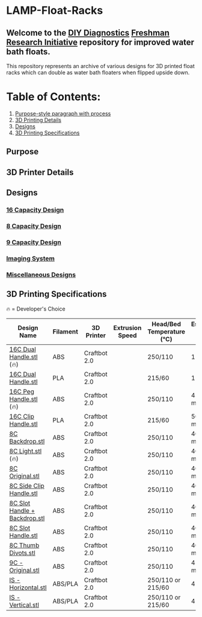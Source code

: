 # LAMP-Float-Racks

## Welcome to the  [DIY Diagnostics](https://diystream.cns.utexas.edu/ "DIY Diagnostics")  [Freshman Research Initiative](https://cns.utexas.edu/fri "Freshman Research Initiative") repository for improved water bath floats.

This repository represents an archive of various designs for 3D printed float racks which can double as water bath floaters when flipped upside down.

# Table of Contents:
1. [Purpose-style paragraph with process](#Purpose)
2. [3D Printing Details](#3D-Printer-Details)
3. [Designs](#Designs)
4. [3D Printing Specifications](#3D-Printing-Specifications)

## Purpose

## 3D Printer Details

## Designs
### [16 Capacity Design](https://github.com/diydiagnostics/LAMP-Float-Racks/tree/master/16%20Capacity%20Designs)


### [8 Capacity Design](https://github.com/diydiagnostics/LAMP-Float-Racks/tree/master/8%20Capacity%20Designs)


### [9 Capacity Design](https://github.com/diydiagnostics/LAMP-Float-Racks/tree/master/9%20Capacity%20Designs)


### [Imaging System](https://github.com/diydiagnostics/LAMP-Float-Racks/tree/master/Imaging%20System%20Designs)


### [Miscellaneous Designs](https://github.com/diydiagnostics/LAMP-Float-Racks/tree/master/Miscellaneous%20Designs)


## 3D Printing Specifications

🔥 = Developer's Choice

Design Name | Filament  | 3D Printer  | Extrusion Speed | Head/Bed Temperature (℃)  | Estimated Print Time
----- | ------  | --------- | --------- | ---------|  --------
[16C Dual Handle.stl] (🔥)  | ABS | Craftbot 2.0  | | 250/110 | 1 hour
[16C Dual Handle.stl] | PLA | Craftbot 2.0  | | 215/60  | 1 hour
[16C Peg Handle.stl] (🔥)  | ABS | Craftbot 2.0  | | 250/110 | 45 minutes
[16C Clip Handle.stl] | PLA | Craftbot 2.0  | | 215/60 | 50 minutes
[8C Backdrop.stl] | ABS | Craftbot 2.0  | | 250/110 | 40 minutes
[8C Light.stl] (🔥)  | ABS | Craftbot 2.0  | | 250/110 | 40 minutes
[8C Original.stl] | ABS | Craftbot 2.0  | | 250/110 | 40 minutes
[8C Side Clip Handle.stl] | ABS | Craftbot 2.0  | | 250/110 | 40 minutes
[8C Slot Handle + Backdrop.stl] | ABS | Craftbot 2.0  | | 250/110 | 40 minutes
[8C Slot Handle.stl]  | ABS | Craftbot 2.0  | | 250/110 | 40 minutes
[8C Thumb Divots.stl] | ABS | Craftbot 2.0  | | 250/110 | 40 minutes
[9C - Original.stl] | ABS | Craftbot 2.0  | | 250/110 | 45 minutes
[IS - Horizontal.stl]  | ABS/PLA | Craftbot 2.0  | | 250/110 or 215/60 | 4 hours +
[IS - Vertical.stl]  | ABS/PLA | Craftbot 2.0  | | 250/110 or 215/60 | 4 hours +


[16C Dual Handle.stl]: https://github.com/diydiagnostics/LAMP-Float-Racks/blob/master/16%20Capacity%20Designs/16C%20-%20Dual%20Handle.stl
[16C Dual Handle.stl]: https://github.com/diydiagnostics/LAMP-Float-Racks/blob/master/16%20Capacity%20Designs/16C%20-%20Dual%20Handle.stl
[16C Peg Handle.stl]: https://github.com/diydiagnostics/LAMP-Float-Racks/blob/master/16%20Capacity%20Designs/16C%20-%20Peg%20Handle.stl
[16C Clip Handle.stl]: https://github.com/diydiagnostics/LAMP-Float-Racks/blob/master/16%20Capacity%20Designs/16C%20-%20Clip%20Handle.stl
[8C Backdrop.stl]: https://github.com/diydiagnostics/LAMP-Float-Racks/blob/master/8%20Capacity%20Designs/8C%20-%20Backdrop.stl
[8C Light.stl]: https://github.com/diydiagnostics/LAMP-Float-Racks/blob/master/8%20Capacity%20Designs/8C%20-%20Light.stl
[8C Original.stl]: https://github.com/diydiagnostics/LAMP-Float-Racks/blob/master/8%20Capacity%20Designs/8C%20-%20Original.stl
[8C Side Clip Handle.stl]: https://github.com/diydiagnostics/LAMP-Float-Racks/blob/master/8%20Capacity%20Designs/8C%20-%20Side%20Clip%20Handle.stl
[8C Slot Handle + Backdrop.stl]: https://github.com/diydiagnostics/LAMP-Float-Racks/blob/master/8%20Capacity%20Designs/8C%20-%20Slot%20Handle%20%2B%20Backdrop.stl
[8C Slot Handle.stl]: https://github.com/diydiagnostics/LAMP-Float-Racks/blob/master/8%20Capacity%20Designs/8C%20-%20Slot%20Handle.stl
[8C Thumb Divots.stl]: https://github.com/diydiagnostics/LAMP-Float-Racks/blob/master/8%20Capacity%20Designs/8C%20-%20Thumb%20Divots.stl
[9C - Original.stl]: https://github.com/diydiagnostics/LAMP-Float-Racks/blob/master/9%20Capacity%20Designs/9C%20-%20Original.stl
[IS - Horizontal.stl]: https://github.com/diydiagnostics/LAMP-Float-Racks/blob/master/Imaging%20System%20Designs/IS%20-%20Horizontal.stl
[IS - Vertical.stl]: https://github.com/diydiagnostics/LAMP-Float-Racks/blob/master/Imaging%20System%20Designs/IS%20-%20Vertical.stl
